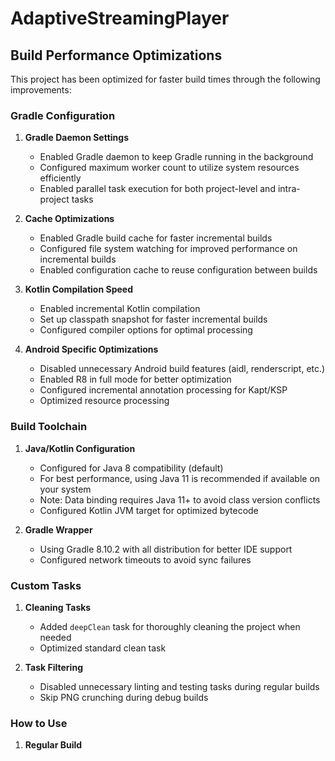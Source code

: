# AdaptiveStreamingPlayer

## Build Performance Optimizations

This project has been optimized for faster build times through the following improvements:

### Gradle Configuration

1. **Gradle Daemon Settings**
    - Enabled Gradle daemon to keep Gradle running in the background
    - Configured maximum worker count to utilize system resources efficiently
    - Enabled parallel task execution for both project-level and intra-project tasks

2. **Cache Optimizations**
    - Enabled Gradle build cache for faster incremental builds
    - Configured file system watching for improved performance on incremental builds
    - Enabled configuration cache to reuse configuration between builds

3. **Kotlin Compilation Speed**
    - Enabled incremental Kotlin compilation
    - Set up classpath snapshot for faster incremental builds
    - Configured compiler options for optimal processing

4. **Android Specific Optimizations**
    - Disabled unnecessary Android build features (aidl, renderscript, etc.)
    - Enabled R8 in full mode for better optimization
    - Configured incremental annotation processing for Kapt/KSP
    - Optimized resource processing

### Build Toolchain

1. **Java/Kotlin Configuration**
   - Configured for Java 8 compatibility (default)
   - For best performance, using Java 11 is recommended if available on your system
   - Note: Data binding requires Java 11+ to avoid class version conflicts
   - Configured Kotlin JVM target for optimized bytecode

2. **Gradle Wrapper**
    - Using Gradle 8.10.2 with all distribution for better IDE support
    - Configured network timeouts to avoid sync failures

### Custom Tasks

1. **Cleaning Tasks**
    - Added `deepClean` task for thoroughly cleaning the project when needed
    - Optimized standard clean task

2. **Task Filtering**
    - Disabled unnecessary linting and testing tasks during regular builds
    - Skip PNG crunching during debug builds

### How to Use

1. **Regular Build**